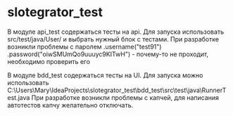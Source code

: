 # slotegrator_test
В модуле api_test содержаться тесты на api. Для запуска использовать src/test/java/User/ и выбрать нужный блок с тестами. 
   При разработке возникли проблемы с паролем .username("test91") .password("oiwSMUmQo9uuuyc9KITwH") - почему-то не проходит, необходимо проверить его
   
В модуле bdd_test содержаться тесты на UI. Для запуска можно использовать C:\Users\Mary\IdeaProjects\slotegrator_test\bdd_test\src\test\java\RunnerTest.java
  При разработке возникли проблемы с капчей, для написания автотестов капчу желательно отключать. 
                
